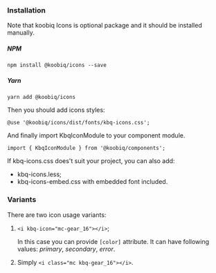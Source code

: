 ### Installation
Note that koobiq Icons is optional package and it should be installed manually.

##### NPM
`npm install @koobiq/icons --save`
##### Yarn
`yarn add @koobiq/icons`

Then you should add icons styles:

`@use '@koobiq/icons/dist/fonts/kbq-icons.css';`

And finally import KbqIconModule to your component module.

`import { KbqIconModule } from '@koobiq/components';`

If kbq-icons.css does't suit your project, you can also add:

- kbq-icons.less;
- kbq-icons-embed.css with embedded font included.

### Variants

There are two icon usage variants:

1. `<i kbq-icon="mc-gear_16"></i>`;

    In this case you can provide `[color]` attribute. It can have following values: *primary*, *secondary*, *error*.

2. Simply `<i class="mc kbq-gear_16"></i>`.
